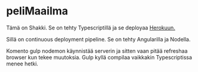 ﻿# peliMaailma

Tämä on Shakki. Se on tehty Typescriptillä ja se deployaa [Herokuun.](https://peli-maailma.herokuapp.com)

Sillä on continuous deployment pipeline. Se on tehty Angularilla ja Nodella.

Komento gulp nodemon käynnistää serverin ja sitten vaan pitää refreshaa browser kun
tekee muutoksia. Gulp kyllä compilaa vaikkakin Typescriptissa menee hetki.
